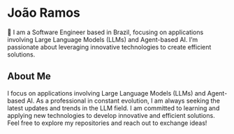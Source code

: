# João Ramos

👋 I am a Software Engineer based in Brazil, focusing on applications involving Large Language Models (LLMs) and Agent-based AI. I’m passionate about leveraging innovative technologies to create efficient solutions.

## About Me

I focus on applications involving Large Language Models (LLMs) and Agent-based AI. As a professional in constant evolution, I am always seeking the latest updates and trends in the LLM field. I am committed to learning and applying new technologies to develop innovative and efficient solutions. Feel free to explore my repositories and reach out to exchange ideas!


